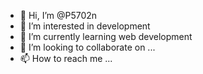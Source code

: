 - 👋 Hi, I’m @P5702n
- 👀 I’m interested in development
- 🌱 I’m currently learning web development
- 💞️ I’m looking to collaborate on ...
- 📫 How to reach me ...

<!---
P5702n/P5702n is a ✨ special ✨ repository because its `README.md` (this file) appears on your GitHub profile.
You can click the Preview link to take a look at your changes.
--->
